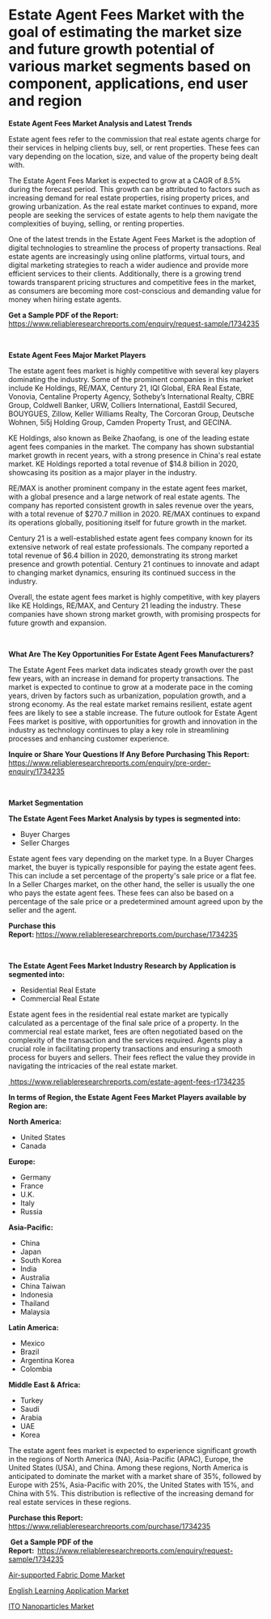 <p><h1>Estate Agent Fees Market with the goal of estimating the market size and future growth potential of various market segments based on component, applications, end user and region</h1></p><p><strong>Estate Agent Fees Market Analysis and Latest Trends</strong></p>
<p><p>Estate agent fees refer to the commission that real estate agents charge for their services in helping clients buy, sell, or rent properties. These fees can vary depending on the location, size, and value of the property being dealt with. </p><p>The Estate Agent Fees Market is expected to grow at a CAGR of 8.5% during the forecast period. This growth can be attributed to factors such as increasing demand for real estate properties, rising property prices, and growing urbanization. As the real estate market continues to expand, more people are seeking the services of estate agents to help them navigate the complexities of buying, selling, or renting properties.</p><p>One of the latest trends in the Estate Agent Fees Market is the adoption of digital technologies to streamline the process of property transactions. Real estate agents are increasingly using online platforms, virtual tours, and digital marketing strategies to reach a wider audience and provide more efficient services to their clients. Additionally, there is a growing trend towards transparent pricing structures and competitive fees in the market, as consumers are becoming more cost-conscious and demanding value for money when hiring estate agents.</p></p>
<p><strong>Get a Sample PDF of the Report:&nbsp;</strong> <a href="https://www.reliableresearchreports.com/enquiry/request-sample/1734235">https://www.reliableresearchreports.com/enquiry/request-sample/1734235</a></p>
<p>&nbsp;</p>
<p><strong>Estate Agent Fees Major Market Players</strong></p>
<p><p>The estate agent fees market is highly competitive with several key players dominating the industry. Some of the prominent companies in this market include Ke Holdings, RE/MAX, Century 21, IQI Global, ERA Real Estate, Vonovia, Centaline Property Agency, Sotheby’s International Realty, CBRE Group, Coldwell Banker, URW, Colliers International, Eastdil Secured, BOUYGUES, Zillow, Keller Williams Realty, The Corcoran Group, Deutsche Wohnen, 5i5j Holding Group, Camden Property Trust, and GECINA.</p><p>KE Holdings, also known as Beike Zhaofang, is one of the leading estate agent fees companies in the market. The company has shown substantial market growth in recent years, with a strong presence in China's real estate market. KE Holdings reported a total revenue of $14.8 billion in 2020, showcasing its position as a major player in the industry.</p><p>RE/MAX is another prominent company in the estate agent fees market, with a global presence and a large network of real estate agents. The company has reported consistent growth in sales revenue over the years, with a total revenue of $270.7 million in 2020. RE/MAX continues to expand its operations globally, positioning itself for future growth in the market.</p><p>Century 21 is a well-established estate agent fees company known for its extensive network of real estate professionals. The company reported a total revenue of $6.4 billion in 2020, demonstrating its strong market presence and growth potential. Century 21 continues to innovate and adapt to changing market dynamics, ensuring its continued success in the industry.</p><p>Overall, the estate agent fees market is highly competitive, with key players like KE Holdings, RE/MAX, and Century 21 leading the industry. These companies have shown strong market growth, with promising prospects for future growth and expansion.</p></p>
<p>&nbsp;</p>
<p><strong>What Are The Key Opportunities For Estate Agent Fees Manufacturers?</strong></p>
<p><p>The Estate Agent Fees market data indicates steady growth over the past few years, with an increase in demand for property transactions. The market is expected to continue to grow at a moderate pace in the coming years, driven by factors such as urbanization, population growth, and a strong economy. As the real estate market remains resilient, estate agent fees are likely to see a stable increase. The future outlook for Estate Agent Fees market is positive, with opportunities for growth and innovation in the industry as technology continues to play a key role in streamlining processes and enhancing customer experience.</p></p>
<p><strong>Inquire or Share Your Questions If Any Before Purchasing This Report:</strong> <a href="https://www.reliableresearchreports.com/enquiry/pre-order-enquiry/1734235">https://www.reliableresearchreports.com/enquiry/pre-order-enquiry/1734235</a></p>
<p>&nbsp;</p>
<p><strong>Market Segmentation</strong></p>
<p><strong>The Estate Agent Fees Market Analysis by types is segmented into:</strong></p>
<p><ul><li>Buyer Charges</li><li>Seller Charges</li></ul></p>
<p><p>Estate agent fees vary depending on the market type. In a Buyer Charges market, the buyer is typically responsible for paying the estate agent fees. This can include a set percentage of the property's sale price or a flat fee. In a Seller Charges market, on the other hand, the seller is usually the one who pays the estate agent fees. These fees can also be based on a percentage of the sale price or a predetermined amount agreed upon by the seller and the agent.</p></p>
<p><strong>Purchase this Report:&nbsp;</strong><a href="https://www.reliableresearchreports.com/purchase/1734235">https://www.reliableresearchreports.com/purchase/1734235</a></p>
<p>&nbsp;</p>
<p><strong>The Estate Agent Fees Market Industry Research by Application is segmented into:</strong></p>
<p><ul><li>Residential Real Estate</li><li>Commercial Real Estate</li></ul></p>
<p><p>Estate agent fees in the residential real estate market are typically calculated as a percentage of the final sale price of a property. In the commercial real estate market, fees are often negotiated based on the complexity of the transaction and the services required. Agents play a crucial role in facilitating property transactions and ensuring a smooth process for buyers and sellers. Their fees reflect the value they provide in navigating the intricacies of the real estate market.</p></p>
<p><a href="https://www.reliableresearchreports.com/estate-agent-fees-r1734235">&nbsp;https://www.reliableresearchreports.com/estate-agent-fees-r1734235</a></p>
<p><strong>In terms of Region, the Estate Agent Fees Market Players available by Region are:</strong></p>
<p>
    <p> <strong> North America: </strong>
        <ul>
            <li>United States</li>
            <li>Canada</li>
        </ul>
        </p> 
    <p> <strong> Europe: </strong>
        <ul>
            <li>Germany</li>
            <li>France</li>
            <li>U.K.</li>
            <li>Italy</li>
            <li>Russia</li>
        </ul>
        </p> 
    <p> <strong> Asia-Pacific: </strong>
        <ul>
            <li>China</li>
            <li>Japan</li>
            <li>South Korea</li>
            <li>India</li>
            <li>Australia</li>
            <li>China Taiwan</li>
            <li>Indonesia</li>
            <li>Thailand</li>
            <li>Malaysia</li>
        </ul>
        </p> 
    <p> <strong> Latin America: </strong>
        <ul>
            <li>Mexico</li>
            <li>Brazil</li>
            <li>Argentina Korea</li>
            <li>Colombia</li>
        </ul>
        </p> 
    <p> <strong> Middle East & Africa: </strong>
        <ul>
            <li>Turkey</li>
            <li>Saudi</li>
            <li>Arabia</li>
            <li>UAE</li>
            <li>Korea</li>
        </ul>
    </p>
    </p>
<p><p>The estate agent fees market is expected to experience significant growth in the regions of North America (NA), Asia-Pacific (APAC), Europe, the United States (USA), and China. Among these regions, North America is anticipated to dominate the market with a market share of 35%, followed by Europe with 25%, Asia-Pacific with 20%, the United States with 15%, and China with 5%. This distribution is reflective of the increasing demand for real estate services in these regions.</p></p>
<p><strong>Purchase this Report: </strong><a href="https://www.reliableresearchreports.com/purchase/1734235">https://www.reliableresearchreports.com/purchase/1734235</a></p>
<p>&nbsp;<strong>Get a Sample PDF of the Report:&nbsp;&nbsp;</strong><a href="https://www.reliableresearchreports.com/enquiry/request-sample/1734235">https://www.reliableresearchreports.com/enquiry/request-sample/1734235</a></p>
<p><strong></strong></p>
<p><p><a href="https://www.linkedin.com/pulse/air-supported-fabric-dome-market-research-report-provides-ddegf">Air-supported Fabric Dome Market</a></p><p><a href="https://www.linkedin.com/pulse/english-learning-application-market-research-report-key-successful-zuabf">English Learning Application Market</a></p><p><a href="https://www.linkedin.com/pulse/global-ito-nanoparticles-market-types-applications-major-players-aaujf">ITO Nanoparticles Market</a></p></p>